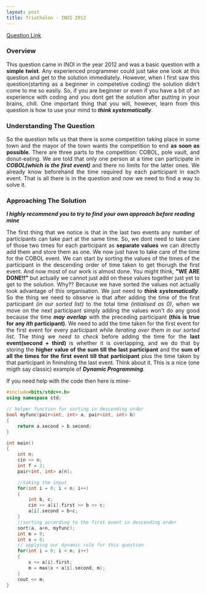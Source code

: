 ```yaml
---
layout: post
title: Triathalon - INOI 2012
---
```


[Question Link](https://www.codechef.com/INOIPRAC/problems/INOI1201)

### Overview

<div style="text-align: justify">
<t>This question came in INOI in the year 2012 and was a basic question with a <b>simple twist</b>. Any experienced programmer could just take one look at this question and get to the solution immediately. However, when I first saw this question(starting as a beginner in competetive coding) the solution didn't come to me so easily. So, if you are beginner or even if you have a bit of an experience with coding and you dont get the solution after putting in your brains, chill. One important thing that you will, however, learn from this question is how to use your mind to <em><b>think systematically</b></em>.
</div>

### Understanding The Question

<div style="text-align: justify">
So the question tells us that there is some competition taking place in some town and the mayor of the town wants the competition to end <b>as soon as possible</b>. There are three parts to the competition: COBOL, pole vault, and donut-eating. We are told that only one person at a time can participate in <em><b>COBOL(which is the first event)</b></em> and there no limits for the latter ones. We already know beforehand the time required by each participant in each event. That is all there is in the question and now we need to find a way to solve it.
</div>

### Approaching The Solution

_**I highly recommend you to try to find your own approach before reading mine**_

<div style="text-align: justify">
The first thing that we notice is that in the last two events any number of participants can take part at the same time. So, we dont need to take care of those two times for each participant as <b>separate values</b> we can directly add them and store them as one. We now just have to take care of the time for the COBOL event. We can start by sorting the values of the times of the participant in the descending order of time taken to get thorugh the first event. And now most of our work is almost done. You might think, <b>"WE ARE DONE!!"</b> but actually we cannot just add on these values together just yet to get to the solution. Why?? Because we have sorted the values not actually took advantage of this organisation. We just need to <em><b>think systematically</b></em>. So the thing we need to observe is that after adding the time of the first participant <em>(in our sorted list)</em> to the total time <em>(intialised as 0)</em>, when we move on the next participant simply adding the values won't do any good because the time <em><b>may overlap</b></em> with the preceding participant <b>(this is true for any <em>ith</em> participant)</b>. We need to add the time taken for the first event for the first event for every participant while <em>iterating over them in our sorted list</em>. The thing we <em>need to check</em> before adding the time for the <b>last event(second + third)</b> is whether it is overlapping, and we do that by storing the <b>higher value of the sum till the last participant</b> and the <b>sum of all the times for the first event till that participant</b> plus the time taken by that participant in fininshing the last event. Think about it. This is a nice (one migth say classic) example of <em><b>Dynamic Programming</b></em>. 
</div>

If you need help with the code then here is mine-

```cpp
#include<bits/stdc++.h>
using namespace std;

// helper function for sorting in descending order
bool myfunc(pair<int, int> a, pair<int, int> b)
{
	return a.second > b.second;
}

int main()
{
	int n;
	cin >> n;
	int f = 2;
	pair<int, int> a[n];

	//taking the input
	for(int i = 0; i < n; i++)
	{
		int b, c;
		cin >> a[i].first >> b >> c;
		a[i].second = b+c;
	}
	//sorting according to the first event in descending order
	sort(a, a+n, myfunc);
	int m = 0;
	int x = 0;
	// applying our dynamic rule for this question
	for(int i = 0; i < n; i++)
	{
		x += a[i].first;
		m = max(x + a[i].second, m);
	}
	cout << m;
}
```
